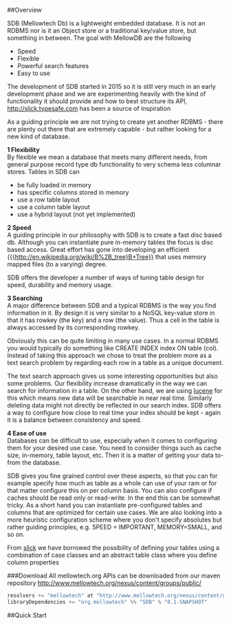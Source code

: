 ##Overview

SDB (Mellowtech Db) is a lightweight embedded database. It is not an RDBMS nor is it an Object store 
or a traditional key/value store, but something in between. The goal with MellowDB are the following

* Speed
* Flexible
* Powerful search features
* Easy to use

The development of SDB started in 2015 so it is still very much in an early development phase and 
we are experimenting heavily with the kind of functionality it should provide and 
how to best structure its API, http://slick.typesafe.com has been a source of inspiration

As a guiding principle we are not trying to create yet another RDBMS - there are plenty out there 
that are extremely capable - but rather looking for a new kind of database.

__1 Flexibility__  
By flexible we mean a database that meets many different needs, from general purpose record type db 
functionality to very schema less columnar stores. Tables in SDB can

* be fully loaded in memory
* has specific columns stored in memory
* use a row table layout
* use a column table layout
* use a hybrid layout (not yet implemented)

__2 Speed__  
A guiding principle in our philosophy with SDB is to create a fast disc based db. 
Although you can instantiate pure in-memory tables the focus is disc based access. Great effort 
has gone into developing an efficient {{{http://en.wikipedia.org/wiki/B%2B_tree}B+Tree}}
that uses memory mapped files (to a varying) degree.

SDB offers the developer a number of ways of tuning table design for speed, durability 
and memory usage.

__3 Searching__  
A major difference between SDB and a typical RDBMS is the way you find information in it. By design 
it is very similar to a NoSQL key-value store in that it has rowkey (the key) and a row (the value). 
Thus a cell in the table is always accessed by its corresponding rowkey.

Obviously this can be quite limiting in many use cases. In a normal RDBMS you would typically do 
something like CREATE INDEX index ON table (col). Instead of taking this approach we chose
to treat the problem more as a text search problem by regarding each row in a table as a unique
document.

The text search approach gives us some interesting opportunities but also some problems. Our flexibility 
increase dramatically in the way we can search for information in a table. On the other hand, we are 
using [lucene](http://lucene.apache.org/) for this which means new data will be searchable in near 
real time. Similarly deleting data might not directly be reflected in our search index. 
SDB offers a way to configure how close to real time your index should be kept - again
it is a balance between consistency and speed.

__4 Ease of use__  
Databases can be difficult to use, especially when it comes to configuring them for your
desired use case. You need to consider things such as cache size, in-memory, table layout,
etc. Then it is a matter of getting your data to-from the database.

SDB gives you fine grained control over these aspects, so that you can for example specify
how much as table as a whole can use of your ram or for that matter configure this on per
column basis. You can also configure if caches should be read only or read-write. In the end this
can be somewhat tricky. As a short hand you can instantiate pre-configured tables and columns that
are optimized for certain use cases. We are also looking into a more heuristic configuration scheme where
you don't specify absolutes but rather guiding principles, e.g. SPEED = IMPORTANT, MEMORY=SMALL, and so on.

From [slick](http://slick.typesafe.com) we have borrowed the possibility of defining your tables
using a combination of case classes and an abstract table class where you define column properties

###Download
All mellowtech.org APIs can be downloaded from our maven repository <http://www.mellowtech.org/nexus/content/groups/public/>

```scala
resolvers += "mellowtech" at "http://www.mellowtech.org/nexus/content/groups/public"
libraryDependencies += "org.mellowtech" %% "SDB" % "0.1-SNAPSHOT"
```

##Quick Start






